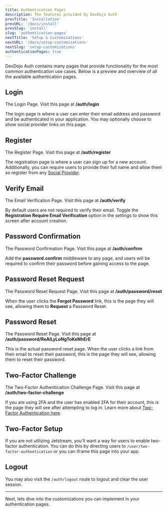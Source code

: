 ```yaml
---
title: Authentication Pages
description: The features provided by DevDojo Auth
prevTitle: 'Installation'
prevURL: '/docs/install'
prevSlug: 'install'
slug: 'authentication-pages'
nextTitle: 'Setup & Customizations'
nextURL: '/docs/setup-customizations'
nextSlug: 'setup-customizations'
authenticationPages: true
---
```


DevDojo Auth contains many pages that provide functionality for the most common authentication use cases. Below is a preview and overview of all the available authentication pages.

## Login

The Login Page. Visit this page at **/auth/login**

<include src="docs/auth-page-image.html" page="login"></include><div class="p-5 rounded-b-lg border text-zinc-300 bg-zinc-900 border-zinc-700">
    The login page is where a user can enter their email address and password and be authenticated in your application. You may optionally choose to show social provider links on this page.
</div>

## Register

The Register Page. Visit this page at **/auth/register**

<include src="docs/auth-page-image.html" page="register"></include><div class="p-5 rounded-b-lg border text-zinc-300 bg-zinc-900 border-zinc-700">The registration page is where a user can sign up for a new account. Additionally, you can require users to provide their full name and allow them so register from any <a href="{ url('/docs/config/social-providers') }">Social Provider</a>.
</div>

## Verify Email

The Email Verification Page. Visit this page at **/auth/verify**

<include src="docs/auth-page-image.html" page="verify"></include><div class="p-5 rounded-b-lg border text-zinc-300 bg-zinc-900 border-zinc-700">By default users are not required to verify their email. Toggle the <strong>Registration Require Email Verification</strong> option in the settings to show this screen after account creation.</div>

## Password Confirmation

The Password Confirmation Page. Visit this page at **/auth/confirm**

<include src="docs/auth-page-image.html" page="confirm"></include><div class="p-5 rounded-b-lg border text-zinc-300 bg-zinc-900 border-zinc-700">Add the <strong>password.confirm</strong> middleware to any page, and users will be required to confirm their password before gaining access to the page.</div>

## Password Reset Request

The Password Reset Request Page. Visit this page at **/auth/password/reset**

<include src="docs/auth-page-image.html" page="password-reset-request"></include><div class="p-5 rounded-b-lg border text-zinc-300 bg-zinc-900 border-zinc-700">When the user clicks the <strong>Forgot Password</strong> link, this is the page they will see, allowing them to <strong>Request</strong> a Password Reset.</div>

## Password Reset

The Password Reset Page. Visit this page at **/auth/password/ReAlLyLoNgToKeNhErE**

<include src="docs/auth-page-image.html" page="password-reset"></include><div class="p-5 rounded-b-lg border text-zinc-300 bg-zinc-900 border-zinc-700">This is the actual password reset page. When the user clicks a link from their email to reset their password, this is the page they will see, allowing them to reset their password.</div>

## Two-Factor Challenge

The Two-Factor Authentication Challenge Page. Visit this page at **/auth/two-factor-challenge**

<include src="docs/auth-page-image.html" page="two-factor"></include><div class="p-5 rounded-b-lg border text-zinc-300 bg-zinc-900 border-zinc-700">If you are using 2FA and the user has enabled 2FA for their account, this is the page they will see after attempting to log in. Learn more about <a href="{ url('/docs/config/two-factor-auth') }">Two-Factor Authentication here</a>.</div>

## Two-Factor Setup

If you are not utilizing Jetstream, you'll want a way for users to enable two-factor authentication. You can do this by directing users to `/user/two-factor-authentication` or you can iframe this page into your app.

## Logout

You may also visit the `/auth/logout` route to logout and clear the user session.

---

Next, lets dive into the customizations you can implement in your authentication pages.